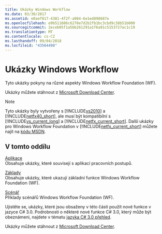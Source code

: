 ```yaml
---
title: Ukázky Windows Workflow
ms.date: 03/30/2017
ms.assetid: e0aef017-4381-4f2f-a904-6e1ed898687e
ms.openlocfilehash: e9b511606c6278e7d2b2fb1bc3cbd9c38b51b000
ms.sourcegitcommit: 2eceb05f1a5bb261291a1f6a91c5153727ac1c19
ms.translationtype: MT
ms.contentlocale: cs-CZ
ms.lasthandoff: 09/04/2018
ms.locfileid: "43564498"
---
```

# <a name="windows-workflow-wf-samples"></a>Ukázky Windows Workflow
Tyto ukázky pokyny na různé aspekty Windows Workflow Foundation (WF).  
  
Ukázky můžete stáhnout z [Microsoft Download Center](https://go.microsoft.com/fwlink/?LinkId=150780).  
  
> [!NOTE]
>  Tyto ukázky byly vytvořeny s [!INCLUDE[vs2010](../../../../includes/vs2010-md.md)] a [!INCLUDE[netfx40_short](../../../../includes/netfx40-short-md.md)], ale musí být kompatibilní s [!INCLUDE[vs_current_long](../../../../includes/vs-current-long-md.md)] a [!INCLUDE[netfx_current_short](../../../../includes/netfx-current-short-md.md)]. Další ukázky pro Windows Workflow Foundation v [!INCLUDE[netfx_current_short](../../../../includes/netfx-current-short-md.md)] můžete najít na [kódu MSDN](https://aka.ms/WF45Samples).
  
## <a name="in-this-section"></a>V tomto oddílu  
 [Aplikace](../../../../docs/framework/windows-workflow-foundation/samples/application.md)  
 Obsahuje ukázky, které souvisejí s aplikací pracovních postupů.  
  
 [Základy](../../../../docs/framework/windows-workflow-foundation/samples/basic.md)  
 Obsahuje ukázky, které ukazují základní funkce Windows Workflow Foundation (WF).  
  
 [Scénář](../../../../docs/framework/windows-workflow-foundation/samples/scenario.md)  
 Příklady scénářů Windows Workflow Foundation (WF).  
  
 Ujistěte se, ukázky, které jsou obsaženy v této části použít nové funkce v jazyce C# 3.0. Podrobnosti o některé nové funkce C# 3.0, který může být obeznámeni, najdete v tématu [jazyka C# 3.0 přehled](https://go.microsoft.com/fwlink/?LinkId=193972).  
  
 Ukázky můžete stáhnout z [Microsoft Download Center](https://go.microsoft.com/fwlink/?LinkId=150780).
